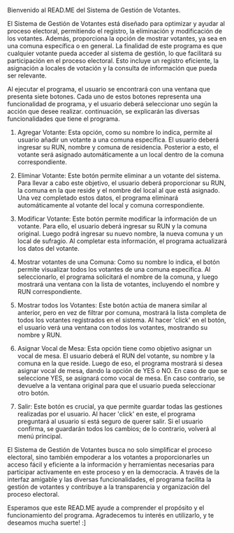 Bienvenido al READ.ME del Sistema de Gestión de Votantes.

El Sistema de Gestión de Votantes está diseñado para optimizar y ayudar al proceso electoral, permitiendo el registro, la eliminación y modificación de los votantes. Además, proporciona la opción de mostrar votantes, ya sea en una comuna específica o en general. La finalidad de este programa es que cualquier votante pueda acceder al sistema de gestión, lo que facilitará su participación en el proceso electoral. Esto incluye un registro eficiente, la asignación a locales de votación y la consulta de información que pueda ser relevante.

Al ejecutar el programa, el usuario se encontrará con una ventana que presenta siete botones. Cada uno de estos botones representa una funcionalidad de programa, y el usuario deberá seleccionar uno según la acción que desee realizar.  continuación, se explicarán las diversas funcionalidades que tiene el programa.

1. Agregar Votante: Esta opción, como su nombre lo indica, permite al usuario añadir un votante a una comuna específica. El usuario deberá ingresar su RUN, nombre y comuna de residencia. Posterior a esto, el votante será asignado automáticamente a un local dentro de la comuna correspondiente.

2. Eliminar Votante: Este botón permite eliminar a un votante del sistema. Para llevar a cabo este objetivo, el usuario deberá proporcionar su RUN, la comuna en la que reside y el nombre del local al que está asignado. Una vez completado estos datos, el programa eliminará automáticamente al votante del local y comuna correspondiente.

3. Modificar Votante: Este botón permite modificar la información de un votante. Para ello, el usuario deberá ingresar su RUN y la comuna original. Luego podrá ingresar su nuevo nombre, la nueva comuna y un local de sufragio. Al completar esta información, el programa actualizará los datos del votante.

4. Mostrar votantes de una Comuna: Como su nombre lo indica, el botón permite visualizar todos los votantes de una comuna específica. Al seleccionarlo, el programa solicitará el nombre de la comuna, y luego mostrará una ventana con la lista de votantes, incluyendo el nombre y RUN correspondiente.

5. Mostrar todos los Votantes: Este botón actúa de manera similar al anterior, pero en vez de filtrar por comuna, mostrará la lista completa de todos los votantes registrados en el sistema. Al hacer 'click' en el botón, el usuario verá una ventana con todos los votantes, mostrando su nombre y RUN.

6. Asignar Vocal de Mesa: Esta opción tiene como objetivo asignar un vocal de mesa. El usuario deberá el RUN del votante, su nombre y la comuna en la que reside. Luego de eso, el programa mostrará si desea asignar vocal de mesa, dando la opción de YES o NO. En caso de que se seleccione YES, se asignará como vocal de mesa. En caso contrario, se devuelve a la ventana original para que el usuario pueda seleccionar otro botón.

7. Salir: Este botón es crucial, ya que permite guardar todas las gestiones realizadas por el usuario. Al hacer 'click' en este, el programa preguntará al usuario si está seguro de querer salir. Si el usuario confirma, se guardarán todos los cambios; de lo contrario, volverá al menú principal.

El Sistema de Gestión de Votantes busca no solo simplificar el proceso electoral, sino también empoderar a los votantes a proporcionarles un acceso fácil y eficiente a la información y herramientas necesarias para participar activamente en este proceso y en la democracia. A través de la interfaz amigable y las diversas funcionalidades, el programa facilita la gestión de votantes y contribuye a la transparencia y organización del proceso electoral.

Esperamos que este READ.ME ayude a comprender el propósito y el funcionamiento del programa. Agradecemos tu interés en utilizarlo, y te deseamos mucha suerte! :]
